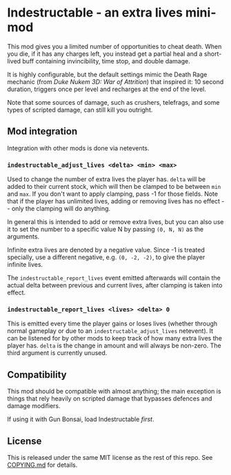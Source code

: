 # Indestructable - an extra lives mini-mod

This mod gives you a limited number of opportunities to cheat death. When you die, if it has any charges left, you instead get a partial heal and a short-lived buff containing invincibility, time stop, and double damage.

It is highly configurable, but the default settings mimic the Death Rage mechanic (from *Duke Nukem 3D: War of Attrition*) that inspired it: 10 second duration, triggers once per level and recharges at the end of the level.

Note that some sources of damage, such as crushers, telefrags, and some types of scripted damage, can still kill you outright.

## Mod integration

Integration with other mods is done via netevents.

### `indestructable_adjust_lives <delta> <min> <max>`

Used to change the number of extra lives the player has. `delta` will be added to their current stock, which will then be clamped to be between `min` and `max`. If you don't want to apply clamping, pass -1 for those fields. Note that if the player has unlimited lives, adding or removing lives has no effect -- only the clamping will do anything.

In general this is intended to add or remove extra lives, but you can also use it to set the number to a specific value N by passing `(0, N, N)` as the arguments.

Infinite extra lives are denoted by a negative value. Since -1 is treated specially, use a different negative, e.g. `(0, -2, -2)`, to give the player infinite lives.

The `indestructable_report_lives` event emitted afterwards will contain the actual delta between previous and current lives, after clamping is taken into effect.

### `indestructable_report_lives <lives> <delta> 0`

This is emitted every time the player gains or loses lives (whether through normal gameplay or due to an `indestructable_adjust_lives` netevent). It can be listened for by other mods to keep track of how many extra lives the player has. `delta` is the change in amount and will always be non-zero. The third argument is currently unused.

## Compatibility

This mod should be compatible with almost anything; the main exception is things that rely heavily on scripted damage that bypasses defences and damage modifiers.

If using it with Gun Bonsai, load Indestructable *first*.

## License

This is released under the same MIT license as the rest of this repo. See [COPYING.md](./COPYING.md) for details.
